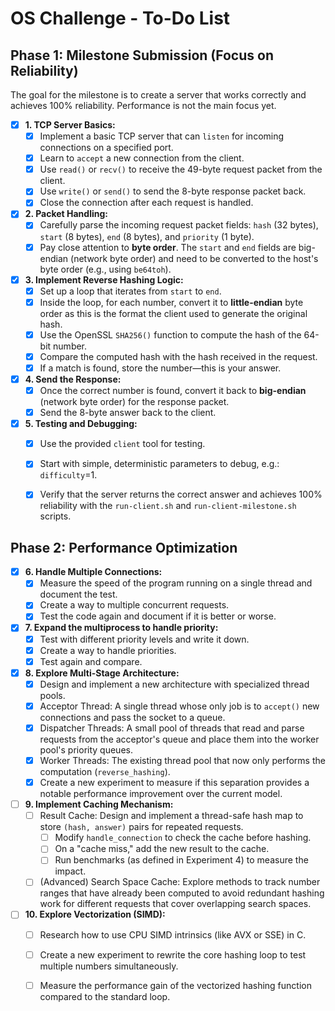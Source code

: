 # OS Challenge - To-Do List

## Phase 1: Milestone Submission (Focus on Reliability)

The goal for the milestone is to create a server that works correctly and achieves 100% reliability. Performance is not the main focus yet.

- [X] **1. TCP Server Basics:**
    - [X] Implement a basic TCP server that can `listen` for incoming connections on a specified port.
    - [X] Learn to `accept` a new connection from the client.
    - [X] Use `read()` or `recv()` to receive the 49-byte request packet from the client.
    - [X] Use `write()` or `send()` to send the 8-byte response packet back.
    - [X] Close the connection after each request is handled.

- [X] **2. Packet Handling:**
    - [X] Carefully parse the incoming request packet fields: `hash` (32 bytes), `start` (8 bytes), `end` (8 bytes), and `priority` (1 byte).
    - [X] Pay close attention to **byte order**. The `start` and `end` fields are big-endian (network byte order) and need to be converted to the host's byte order (e.g., using `be64toh`).

- [X] **3. Implement Reverse Hashing Logic:**
    - [X] Set up a loop that iterates from `start` to `end`.
    - [X] Inside the loop, for each number, convert it to **little-endian** byte order as this is the format the client used to generate the original hash.
    - [X] Use the OpenSSL `SHA256()` function to compute the hash of the 64-bit number.
    - [X] Compare the computed hash with the hash received in the request.
    - [X] If a match is found, store the number—this is your answer.

- [X] **4. Send the Response:**
    - [X] Once the correct number is found, convert it back to **big-endian** (network byte order) for the response packet.
    - [X] Send the 8-byte answer back to the client.

- [X] **5. Testing and Debugging:**
    - [X] Use the provided `client` tool for testing.
    - [X] Start with simple, deterministic parameters to debug, e.g.: `difficulty`=1.
    - [X] Verify that the server returns the correct answer and achieves 100% reliability with the `run-client.sh` and `run-client-milestone.sh` scripts.


## Phase 2: Performance Optimization
- [X] **6. Handle Multiple Connections:**
  - [X] Measure the speed of the program running on a single thread and document the test.
  - [X] Create a way to multiple concurrent requests.
  - [X] Test the code again and document if it is better or worse.

- [X] **7. Expand the multiprocess to handle priority:**
  - [X] Test with different priority levels and write it down.
  - [X] Create a way to handle priorities.
  - [X] Test again and compare.

- [X] **8. Explore Multi-Stage Architecture:**
  - [X] Design and implement a new architecture with specialized thread pools.
  - [X] Acceptor Thread: A single thread whose only job is to `accept()` new connections and pass the socket to a queue.
  - [X] Dispatcher Threads: A small pool of threads that read and parse requests from the acceptor's queue and place them into the worker pool's priority queues.
  - [X] Worker Threads: The existing thread pool that now only performs the computation (`reverse_hashing`).
  - [X] Create a new experiment to measure if this separation provides a notable performance improvement over the current model.

- [ ] **9. Implement Caching Mechanism:**
  - [ ] Result Cache: Design and implement a thread-safe hash map to store `(hash, answer)` pairs for repeated requests.
    - [ ] Modify `handle_connection` to check the cache before hashing.
    - [ ] On a "cache miss," add the new result to the cache.
    - [ ] Run benchmarks (as defined in Experiment 4) to measure the impact.
  - [ ] (Advanced) Search Space Cache: Explore methods to track number ranges that have already been computed to avoid redundant hashing work for different requests that cover overlapping search spaces.

- [ ] **10. Explore Vectorization (SIMD):**
  - [ ] Research how to use CPU SIMD intrinsics (like AVX or SSE) in C.
  - [ ] Create a new experiment to rewrite the core hashing loop to test multiple numbers simultaneously.
  - [ ] Measure the performance gain of the vectorized hashing function compared to the standard loop.

